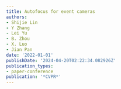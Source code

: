 ```yaml
---
title: Autofocus for event cameras
authors:
- Shijie Lin
- Y Zhang
- Lei Yu
- B. Zhou
- X. Luo
- Jian Pan
date: '2022-01-01'
publishDate: '2024-04-20T02:22:34.082926Z'
publication_types:
- paper-conference
publication: '*CVPR*'
---
```

